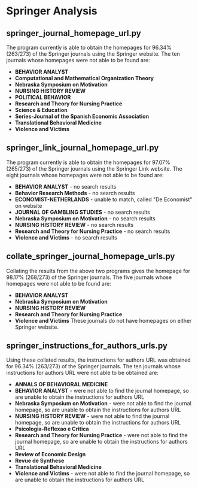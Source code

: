 # Springer Analysis
## springer_journal_homepage_url.py
The program currently is able to obtain the homepages for 96.34% (263/273) of the Springer journals using the Springer website. The ten journals whose homepages were not able to be found are:
  * **BEHAVIOR ANALYST**
  * **Computational and Mathematical Organization Theory**
  * **Nebraska Symposium on Motivation**
  * **NURSING HISTORY REVIEW**
  * **POLITICAL BEHAVIOR**
  * **Research and Theory for Nursing Practice**
  * **Science & Education**
  * **Series-Journal of the Spanish Economic Association**
  * **Translational Behavioral Medicine**
  * **Violence and Victims**

## springer_link_journal_homepage_url.py
The program currently is able to obtain the homepages for 97.07% (265/273) of the Springer journals using the Springer Link website. The eight journals whose homepages were not able to be found are:
  * **BEHAVIOR ANALYST** - no search results
  * **Behavior Research Methods** - no search results
  * **ECONOMIST-NETHERLANDS** - unable to match, called "De Economist" on website
  * **JOURNAL OF GAMBLING STUDIES** - no search results
  * **Nebraska Symposium on Motivation** - no search results
  * **NURSING HISTORY REVIEW** - no search results
  * **Research and Theory for Nursing Practice** - no search results
  * **Violence and Victims** - no search results

## collate_springer_journal_homepage_urls.py
Collating the results from the above two programs gives the homepage for 98.17% (268/273) of the Springer journals. The five journals whose homepages were not able to be found are:
  * **BEHAVIOR ANALYST**
  * **Nebraska Symposium on Motivation**
  * **NURSING HISTORY REVIEW**
  * **Research and Theory for Nursing Practice**
  * **Violence and Victims**
These journals do not have homepages on either Springer website.

## springer_instructions_for_authors_urls.py
Using these collated results, the instructions for authors URL was obtained for 96.34% (263/273) of the Springer journals. The ten journals whose instructions for authors URL were not able to be obtained are:
  * **ANNALS OF BEHAVIORAL MEDICINE**
  * **BEHAVIOR ANALYST** - were not able to find the journal homepage, so are unable to obtain the instructions for authors URL
  * **Nebraska Symposium on Motivation** - were not able to find the journal homepage, so are unable to obtain the instructions for authors URL
  * **NURSING HISTORY REVIEW** - were not able to find the journal homepage, so are unable to obtain the instructions for authors URL
  * **Psicologia-Reflexao e Critica**
  * **Research and Theory for Nursing Practice** - were not able to find the journal homepage, so are unable to obtain the instructions for authors URL
  * **Review of Economic Design**
  * **Revue de Synthese**
  * **Translational Behavioral Medicine**
  * **Violence and Victims** - were not able to find the journal homepage, so are unable to obtain the instructions for authors URL
